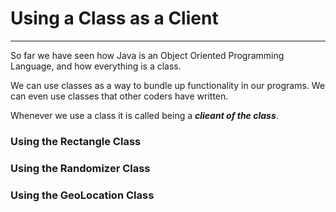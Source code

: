 # Using a Class as a Client
<hr>
So far we have seen how Java is an Object Oriented Programming Language, and how everything is a class. 

We can use classes as a way to bundle up functionality in our programs. We can even use classes that other coders have written.

Whenever we use a class it is called being a ***clieant of the class***.

### Using the Rectangle Class

### Using the Randomizer Class

### Using the GeoLocation Class